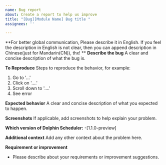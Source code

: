 ```yaml
---
name: Bug report
about: Create a report to help us improve
title: "[Bug][Module Name] Bug title "
assignees: ''

---
```


**For better global communication, Please describe it in English. If you feel the description in English is not clear, then you can append description in Chinese(just for Mandarin(CN)), thx! **
**Describe the bug**
A clear and concise description of what the bug is.

**To Reproduce**
Steps to reproduce the behavior, for example:
1. Go to '...'
2. Click on '....'
3. Scroll down to '....'
4. See error

**Expected behavior**
A clear and concise description of what you expected to happen.

**Screenshots**
If applicable, add screenshots to help explain your problem.


**Which version of Dolphin Scheduler:**
 -[1.1.0-preview]

**Additional context**
Add any other context about the problem here.

**Requirement or improvement**
- Please describe about your requirements or improvement suggestions.

